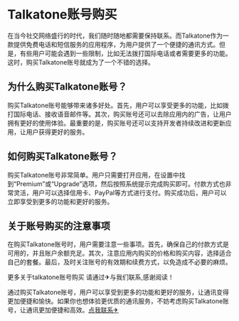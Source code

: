 # Talkatone账号购买

在当今社交网络盛行的时代，我们随时随地都需要保持联系。而Talkatone作为一款提供免费电话和短信服务的应用程序，为用户提供了一个便捷的通讯方式。但是，有些用户可能会遇到一些限制，比如无法拨打国际电话或者需要更多的功能。这时，购买Talkatone账号就成为了一个不错的选择。

## 为什么购买Talkatone账号？

购买Talkatone账号能够带来诸多好处。首先，用户可以享受更多的功能，比如拨打国际电话、接收语音邮件等。其次，购买账号还可以去除应用内的广告，让用户拥有更好的使用体验。最重要的是，购买账号还可以支持开发者持续改进和更新应用，让用户获得更好的服务。

## 如何购买Talkatone账号？

购买Talkatone账号非常简单。用户只需要打开应用，在设置中找到“Premium”或“Upgrade”选项，然后按照系统提示完成购买即可。付款方式也非常灵活，用户可以选择信用卡、PayPal等方式进行支付。购买成功后，用户可以立即享受到更多的功能和更好的服务。

## 关于账号购买的注意事项

在购买Talkatone账号时，用户需要注意一些事项。首先，确保自己的付款方式是可用的，并且账户余额充足。其次，注意应用内购买的价格和购买内容，选择适合自己的套餐。最后，及时关注账号的有效期和续费方式，以免造成不必要的麻烦。

更多关于talkatone账号购买 请通过✈与我们联系,感谢阅读！

通过购买Talkatone账号，用户可以享受到更多的功能和更好的服务，让通讯变得更加便捷和愉快。如果你也想体验更优质的通讯服务，不妨考虑购买Talkatone账号，让通讯更加便捷和高效。[点我联系✈](https://hk.G208.com)